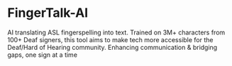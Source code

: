 # FingerTalk-AI
AI translating ASL fingerspelling into text. Trained on 3M+ characters from 100+ Deaf signers, this tool aims to make tech more accessible for the Deaf/Hard of Hearing community. Enhancing communication &amp; bridging gaps, one sign at a time
